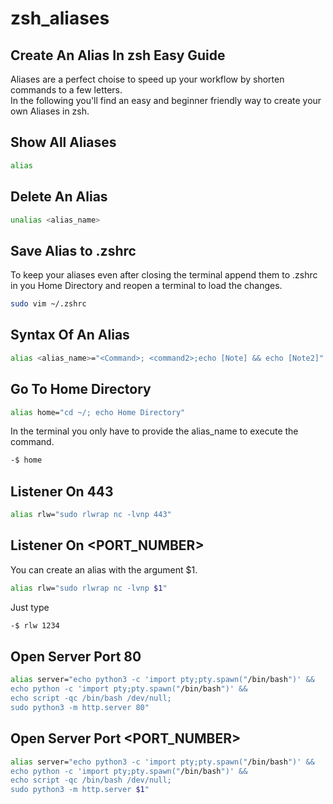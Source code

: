 # zsh_aliases
## Create An Alias In zsh Easy Guide

Aliases are a perfect choise to speed up your workflow by shorten commands to a few letters. <br>
In the following you'll find an easy and beginner friendly way to create your own Aliases in zsh.

## Show All Aliases
```bash
alias
```

## Delete An Alias
```bash
unalias <alias_name>
```

## Save Alias to .zshrc
To keep your aliases even after closing the terminal append them to .zshrc in you Home Directory and reopen a terminal to load the changes.
```bash
sudo vim ~/.zshrc
```

## Syntax Of An Alias
```bash
alias <alias_name>="<Command>; <command2>;echo [Note] && echo [Note2]"
```

## Go To Home Directory
```bash
alias home="cd ~/; echo Home Directory" 
```
In the terminal you only have to provide the alias_name to execute the command.
```bash
-$ home
```
## Listener On 443
```bash
alias rlw="sudo rlwrap nc -lvnp 443"
```

## Listener On <PORT_NUMBER>
You can create an alias with the argument $1.<br>
```bash
alias rlw="sudo rlwrap nc -lvnp $1"
```
Just type
```bash
-$ rlw 1234
```

## Open Server Port 80
```bash
alias server="echo python3 -c 'import pty;pty.spawn("/bin/bash")' && 
echo python -c 'import pty;pty.spawn("/bin/bash")' && 
echo script -qc /bin/bash /dev/null;
sudo python3 -m http.server 80"
```

## Open Server Port <PORT_NUMBER>
```bash
alias server="echo python3 -c 'import pty;pty.spawn("/bin/bash")' && 
echo python -c 'import pty;pty.spawn("/bin/bash")' && 
echo script -qc /bin/bash /dev/null;
sudo python3 -m http.server $1"
```

